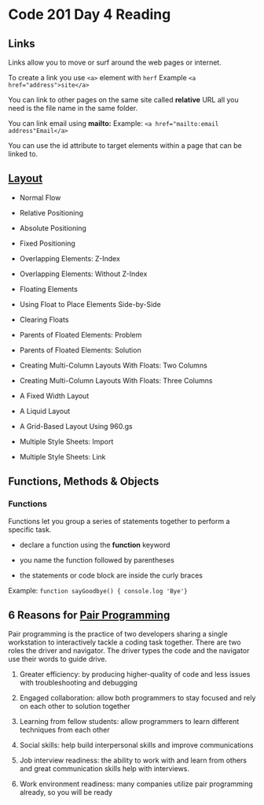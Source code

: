# Code 201 Day 4 Reading

## Links

Links allow you to move or surf around the web pages or internet.

To create a link you use  `<a>` element with `herf` Example `<a href="address">site</a>`

You can link to other pages on the same site called **relative** URL all you need is the file name in the same folder.

You can link email using **mailto:** Example: `<a href="mailto:email address"Email</a>`

You can use the id attribute to target elements within a page that can be linked to.

## [Layout](http://htmlandcssbook.com/code-samples/chapter-15/)

- Normal Flow

- Relative Positioning 

- Absolute Positioning

- Fixed Positioning

- Overlapping Elements: Z-Index

- Overlapping Elements: Without Z-Index

- Floating Elements

- Using Float to Place Elements Side-by-Side

- Clearing Floats

- Parents of Floated Elements: Problem

- Parents of Floated Elements: Solution

- Creating Multi-Column Layouts With Floats: Two Columns

- Creating Multi-Column Layouts With Floats: Three Columns

- A Fixed Width Layout

- A Liquid Layout

- A Grid-Based Layout Using 960.gs

- Multiple Style Sheets: Import

- Multiple Style Sheets: Link

## Functions, Methods & Objects

### Functions

Functions let you group a series of statements together to perform a specific task.

- declare a function using the **function** keyword

- you name the function followed by parentheses

- the statements or code block are inside the curly braces

Example: `function sayGoodbye() { console.log 'Bye'}`

## 6 Reasons for [Pair Programming](https://www.codefellows.org/blog/6-reasons-for-pair-programming/)

Pair programming is the practice of two developers sharing a single workstation to interactively tackle a coding task together.
There are two roles the driver and navigator. The driver types the code and the navigator use their words to guide drive.

1. Greater efficiency: by producing higher-quality of code and less issues with troubleshooting and debugging 

2. Engaged collaboration: allow both programmers to stay focused  and rely on each other to solution together

3. Learning from fellow students: allow programmers to learn different techniques from each other

4. Social skills: help build interpersonal skills and improve communications

5. Job interview readiness: the ability to work with and learn from others and great communication skills help with interviews.

6. Work environment readiness: many companies utilize pair programming already, so you will be ready
